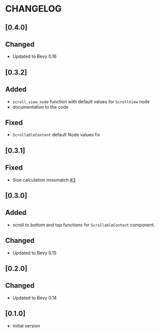 # CHANGELOG

## [0.4.0]

## Changed

- Updated to Bevy 0.16

## [0.3.2]

## Added

- `scroll_view_node` function with default values for `ScrollView` node
- documentation to the code 

## Fixed

- `ScrollableContent` default Node values fix

## [0.3.1]

## Fixed

- Size calculation missmatch [#3](https://github.com/Leinnan/bevy_simple_scroll_view/issues/3)

## [0.3.0]

## Added

- scroll to bottom and top functions for `ScrollableContent` component.

## Changed

- Updated to Bevy 0.15

## [0.2.0]

## Changed

- Updated to Bevy 0.14

## [0.1.0]

- Initial version
